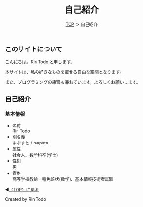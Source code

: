 <!--
layout: page
title: "自己紹介"
permalink: /profile
-->





<html lang="ja">
   <head>
   
   </head>
    <body>
        <div class="wrap">
            <header>
                <h1>自己紹介</h1>
                <span><a href="/tinyspace/index.html">TOP</a> ＞ 自己紹介</span>
            </header>
            <main>
            <h2>このサイトについて</h2>
            <p>こんにちは。Rin Todo と申します。</p>
            <p>本サイトは、私の好きなものを載せる自由な空間となります。</p>
            <p>また、プログラミングの練習も兼ねています。よろしくお願いします。</p>
            <h2>自己紹介</h2>
            <h3>基本情報</h3>
            <ul>
                <li>名前</li>Rin Todo 
                <li>別名義</li>まぷすと / mapsto
                <li>属性</li>社会人、数学科卒(学士)
                <li>性別</li>男
                <li>資格</li>高等学校教諭一種免許状(数学)、基本情報技術者試験
            </ul>
            </main>
            <footer class="footer">
                <p>◀<a href="/index.html">〈TOP〉に戻る</a></p>
                Created by Rin Todo 
            </footer>
        </div>
    </body>
</html>
